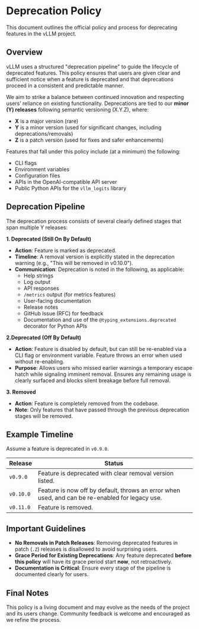 # Deprecation Policy

This document outlines the official policy and process for deprecating features
in the vLLM project.

## Overview

vLLM uses a structured "deprecation pipeline" to guide the lifecycle of
deprecated features. This policy ensures that users are given clear and
sufficient notice when a feature is deprecated and that deprecations proceed in
a consistent and predictable manner.

We aim to strike a balance between continued innovation and respecting users’
reliance on existing functionality. Deprecations are tied to our **minor (Y)
releases** following semantic versioning (X.Y.Z), where:

- **X** is a major version (rare)
- **Y** is a minor version (used for significant changes, including deprecations/removals)
- **Z** is a patch version (used for fixes and safer enhancements)

Features that fall under this policy include (at a minimum) the following:

- CLI flags
- Environment variables
- Configuration files
- APIs in the OpenAI-compatible API server
- Public Python APIs for the `vllm_logits` library

## Deprecation Pipeline

The deprecation process consists of several clearly defined stages that span
multiple Y releases:

**1. Deprecated (Still On By Default)**

- **Action**: Feature is marked as deprecated.
- **Timeline**: A removal version is explicitly stated in the deprecation
warning (e.g., "This will be removed in v0.10.0").
- **Communication**: Deprecation is noted in the following, as applicable:
  - Help strings
  - Log output
  - API responses
  - `/metrics` output (for metrics features)
  - User-facing documentation
  - Release notes
  - GitHub Issue (RFC) for feedback
  - Documentation and use of the `@typing_extensions.deprecated` decorator for Python APIs

**2.Deprecated (Off By Default)**

- **Action**: Feature is disabled by default, but can still be re-enabled via a
CLI flag or environment variable. Feature throws an error when used without
re-enabling.
- **Purpose**: Allows users who missed earlier warnings a temporary escape hatch
while signaling imminent removal. Ensures any remaining usage is clearly
surfaced and blocks silent breakage before full removal.

**3. Removed**

- **Action**: Feature is completely removed from the codebase.
- **Note**: Only features that have passed through the previous deprecation
stages will be removed.

## Example Timeline

Assume a feature is deprecated in `v0.9.0`.

| Release       | Status                                                                                          |
|---------------|-------------------------------------------------------------------------------------------------|
| `v0.9.0`      | Feature is deprecated with clear removal version listed.                                        |
| `v0.10.0`     | Feature is now off by default, throws an error when used, and can be re-enabled for legacy use. |
| `v0.11.0`     | Feature is removed.                                                                             |

## Important Guidelines

- **No Removals in Patch Releases**: Removing deprecated features in patch
(`.Z`) releases is disallowed to avoid surprising users.
- **Grace Period for Existing Deprecations**: Any feature deprecated **before
this policy** will have its grace period start **now**, not retroactively.
- **Documentation is Critical**: Ensure every stage of the pipeline is
documented clearly for users.

## Final Notes

This policy is a living document and may evolve as the needs of the project and
its users change. Community feedback is welcome and encouraged as we refine the
process.
